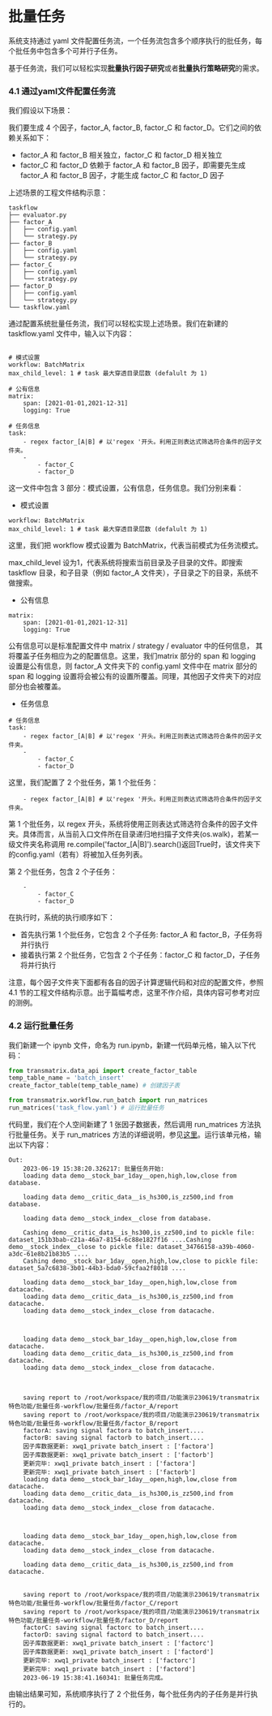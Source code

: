 # 批量任务

系统支持通过 yaml 文件配置任务流，一个任务流包含多个顺序执行的批任务，每个批任务中包含多个可并行子任务。

基于任务流，我们可以轻松实现**批量执行因子研究**或者**批量执行策略研究**的需求。

### 4.1 通过yaml文件配置任务流

我们假设以下场景：

我们要生成 4 个因子，factor_A, factor_B, factor_C 和 factor_D。它们之间的依赖关系如下：
-   factor_A 和 factor_B 相关独立，factor_C 和 factor_D 相关独立
-   factor_C 和 factor_D 依赖于 factor_A 和 factor_B 因子，即需要先生成 factor_A 和 factor_B 因子，才能生成 factor_C 和 factor_D 因子

上述场景的工程文件结构示意：

```text
taskflow
├── evaluator.py
├── factor_A
│   ├── config.yaml
│   └── strategy.py
├── factor_B
│   ├── config.yaml
│   └── strategy.py
├── factor_C
│   ├── config.yaml
│   └── strategy.py
├── factor_D
│   ├── config.yaml
│   └── strategy.py
└── taskflow.yaml
```

通过配置系统批量任务流，我们可以轻松实现上述场景。我们在新建的 taskflow.yaml 文件中，输入以下内容：
```text

# 模式设置
workflow: BatchMatrix
max_child_level: 1 # task 最大穿透目录层数 (defalult 为 1)

# 公有信息
matrix:
    span: [2021-01-01,2021-12-31]
    logging: True

# 任务信息
task:
    - regex factor_[A|B] # 以'regex '开头。利用正则表达式筛选符合条件的因子文件夹。
    - 
        - factor_C
        - factor_D
```

这一文件中包含 3 部分：模式设置，公有信息，任务信息。我们分别来看：
-   模式设置
```text
workflow: BatchMatrix
max_child_level: 1 # task 最大穿透目录层数 (defalult 为 1)
```

这里，我们把 workflow 模式设置为 BatchMatrix，代表当前模式为任务流模式。

max_child_level 设为1，代表系统将搜索当前目录及子目录的文件。即搜索 taskflow 目录，和子目录（例如 factor_A 文件夹），子目录之下的目录，系统不做搜索。

-   公有信息
```text
matrix:
    span: [2021-01-01,2021-12-31]
    logging: True
```

公有信息可以是标准配置文件中 matrix / strategy / evaluator 中的任何信息， 其将覆盖子任务相应为之的配置信息。这里，我们matrix 部分的 span 和 logging 设置是公有信息，则 factor_A 文件夹下的 config.yaml 文件中在 matrix 部分的 span 和 logging 设置将会被公有的设置所覆盖。同理，其他因子文件夹下的对应部分也会被覆盖。

-   任务信息
```
# 任务信息
task:
    - regex factor_[A|B] # 以'regex '开头。利用正则表达式筛选符合条件的因子文件夹。
    - 
        - factor_C
        - factor_D
```

这里，我们配置了 2 个批任务，第 1 个批任务：
```
    - regex factor_[A|B] # 以'regex '开头。利用正则表达式筛选符合条件的因子文件夹。
```

第 1 个批任务，以 regex 开头，系统将使用正则表达式筛选符合条件的因子文件夹。具体而言，从当前入口文件所在目录递归地扫描子文件夹(os.walk)，若某一级文件夹名称调用 re.compile('factor_[A|B]').search()返回True时，该文件夹下的config.yaml（若有）将被加入任务列表。

第 2 个批任务，包含 2 个子任务：
```
    - 
        - factor_C
        - factor_D
```

在执行时，系统的执行顺序如下：
-   首先执行第 1 个批任务，它包含 2 个子任务: factor_A 和 factor_B，子任务将并行执行
-   接着执行第 2 个批任务，它包含 2 个子任务：factor_C 和 factor_D，子任务将并行执行

注意，每个因子文件夹下面都有各自的因子计算逻辑代码和对应的配置文件，参照 4.1 节的工程文件结构示意。出于篇幅考虑，这里不作介绍，具体内容可参考对应的测例。

### 4.2 运行批量任务
我们新建一个 ipynb 文件，命名为 run.ipynb，新建一代码单元格，输入以下代码：
```python
from transmatrix.data_api import create_factor_table
temp_table_name = 'batch_insert'
create_factor_table(temp_table_name) # 创建因子表

from transmatrix.workflow.run_batch import run_matrices
run_matrices('task_flow.yaml') # 运行批量任务
```
代码里，我们在个人空间新建了 1 张因子数据表，然后调用 run_matrices 方法执行批量任务。关于 run_matrices 方法的详细说明，参见[这里](9_workflow/batch.md)。运行该单元格，输出以下内容：
```text
Out:
    2023-06-19 15:38:20.326217: 批量任务开始:
    loading data demo__stock_bar_1day__open,high,low,close from database.

    loading data demo__critic_data__is_hs300,is_zz500,ind from database.

    loading data demo__stock_index__close from database.

    Cashing demo__critic_data__is_hs300,is_zz500,ind to pickle file: dataset_151b3bab-c21a-46a7-8154-6c88e1827f16 ....Cashing demo__stock_index__close to pickle file: dataset_34766158-a39b-4060-a3dc-61e8b21b83b5 ....
    Cashing demo__stock_bar_1day__open,high,low,close to pickle file: dataset_5a7c6838-3b01-44b3-bda0-59cfaa2f8018 ....

    loading data demo__stock_bar_1day__open,high,low,close from datacache.
    loading data demo__critic_data__is_hs300,is_zz500,ind from datacache.
    loading data demo__stock_index__close from datacache.



    loading data demo__stock_bar_1day__open,high,low,close from datacache.
    loading data demo__critic_data__is_hs300,is_zz500,ind from datacache.
    loading data demo__stock_index__close from datacache.



    saving report to /root/workspace/我的项目/功能演示230619/transmatrix特色功能/批量任务-workflow/批量任务/factor_A/report
    saving report to /root/workspace/我的项目/功能演示230619/transmatrix特色功能/批量任务-workflow/批量任务/factor_B/report
    factorA: saving signal factora to batch_insert....
    factorB: saving signal factorb to batch_insert....
    因子库数据更新: xwq1_private batch_insert : ['factora']
    因子库数据更新: xwq1_private batch_insert : ['factorb']
    更新完毕: xwq1_private batch_insert : ['factora']
    更新完毕: xwq1_private batch_insert : ['factorb']
    loading data demo__stock_bar_1day__open,high,low,close from datacache.
    loading data demo__critic_data__is_hs300,is_zz500,ind from datacache.
    loading data demo__stock_index__close from datacache.



    loading data demo__stock_bar_1day__open,high,low,close from datacache.
    loading data demo__stock_index__close from datacache.

    loading data demo__critic_data__is_hs300,is_zz500,ind from datacache.


    saving report to /root/workspace/我的项目/功能演示230619/transmatrix特色功能/批量任务-workflow/批量任务/factor_C/report
    saving report to /root/workspace/我的项目/功能演示230619/transmatrix特色功能/批量任务-workflow/批量任务/factor_D/report
    factorC: saving signal factorc to batch_insert....
    factorD: saving signal factord to batch_insert....
    因子库数据更新: xwq1_private batch_insert : ['factorc']
    因子库数据更新: xwq1_private batch_insert : ['factord']
    更新完毕: xwq1_private batch_insert : ['factorc']
    更新完毕: xwq1_private batch_insert : ['factord']
    2023-06-19 15:38:41.160341: 批量任务完成。
```

由输出结果可知，系统顺序执行了 2 个批任务，每个批任务内的子任务是并行执行的。
